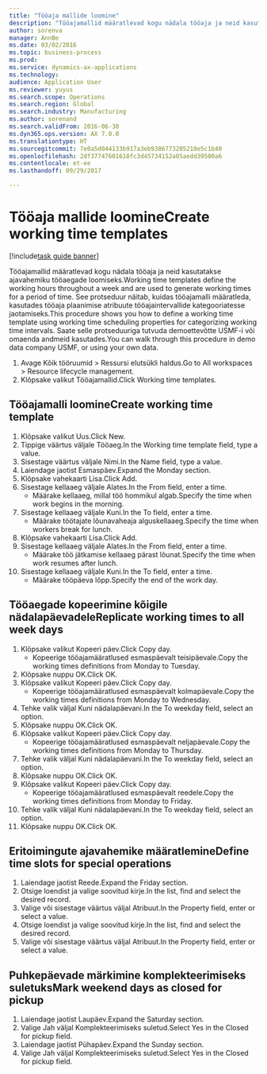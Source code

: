 ```yaml
--- 
title: "Tööaja mallide loomine"
description: "Tööajamallid määratlevad kogu nädala tööaja ja neid kasutatakse ajavahemiku tööaegade loomiseks."
author: sorenva
manager: AnnBe
ms.date: 03/02/2016
ms.topic: business-process
ms.prod: 
ms.service: dynamics-ax-applications
ms.technology: 
audience: Application User
ms.reviewer: yuyus
ms.search.scope: Operations
ms.search.region: Global
ms.search.industry: Manufacturing
ms.author: sorenand
ms.search.validFrom: 2016-06-30
ms.dyn365.ops.version: AX 7.0.0
ms.translationtype: HT
ms.sourcegitcommit: 7e0a5d044133b917a3eb9386773205218e5c1b40
ms.openlocfilehash: 2df37747601618fc3d45734152a05aedd39500a6
ms.contentlocale: et-ee
ms.lasthandoff: 09/29/2017

---
```

# <a name="create-working-time-templates"></a><span data-ttu-id="d3c28-103">Tööaja mallide loomine</span><span class="sxs-lookup"><span data-stu-id="d3c28-103">Create working time templates</span></span>

[!include[task guide banner](../../includes/task-guide-banner.md)]

<span data-ttu-id="d3c28-104">Tööajamallid määratlevad kogu nädala tööaja ja neid kasutatakse ajavahemiku tööaegade loomiseks.</span><span class="sxs-lookup"><span data-stu-id="d3c28-104">Working time templates define the working hours throughout a week and are used to generate working times for a period of time.</span></span> <span data-ttu-id="d3c28-105">See protseduur näitab, kuidas tööajamalli määratleda, kasutades tööaja plaanimise atribuute tööajaintervallide kategooriatesse jaotamiseks.</span><span class="sxs-lookup"><span data-stu-id="d3c28-105">This procedure shows you how to define a working time template using working time scheduling properties for categorizing working time intervals.</span></span> <span data-ttu-id="d3c28-106">Saate selle protseduuriga tutvuda demoettevõtte USMF-i või omaenda andmeid kasutades.</span><span class="sxs-lookup"><span data-stu-id="d3c28-106">You can walk through this procedure in demo data company USMF, or using your own data.</span></span>

1. <span data-ttu-id="d3c28-107">Avage Kõik tööruumid > Ressursi elutsükli haldus.</span><span class="sxs-lookup"><span data-stu-id="d3c28-107">Go to All workspaces > Resource lifecycle management.</span></span>
2. <span data-ttu-id="d3c28-108">Klõpsake valikut Tööajamallid.</span><span class="sxs-lookup"><span data-stu-id="d3c28-108">Click Working time templates.</span></span>

## <a name="create-working-time-template"></a><span data-ttu-id="d3c28-109">Tööajamalli loomine</span><span class="sxs-lookup"><span data-stu-id="d3c28-109">Create working time template</span></span>
1. <span data-ttu-id="d3c28-110">Klõpsake valikut Uus.</span><span class="sxs-lookup"><span data-stu-id="d3c28-110">Click New.</span></span>
2. <span data-ttu-id="d3c28-111">Tippige väärtus väljale Tööaeg.</span><span class="sxs-lookup"><span data-stu-id="d3c28-111">In the Working time template field, type a value.</span></span>
3. <span data-ttu-id="d3c28-112">Sisestage väärtus väljale Nimi.</span><span class="sxs-lookup"><span data-stu-id="d3c28-112">In the Name field, type a value.</span></span>
4. <span data-ttu-id="d3c28-113">Laiendage jaotist Esmaspäev.</span><span class="sxs-lookup"><span data-stu-id="d3c28-113">Expand the Monday section.</span></span>
5. <span data-ttu-id="d3c28-114">Klõpsake vahekaarti Lisa.</span><span class="sxs-lookup"><span data-stu-id="d3c28-114">Click Add.</span></span>
6. <span data-ttu-id="d3c28-115">Sisestage kellaaeg väljale Alates.</span><span class="sxs-lookup"><span data-stu-id="d3c28-115">In the From field, enter a time.</span></span>
    * <span data-ttu-id="d3c28-116">Määrake kellaaeg, millal töö hommikul algab.</span><span class="sxs-lookup"><span data-stu-id="d3c28-116">Specify the time when work begins in the morning.</span></span>  
7. <span data-ttu-id="d3c28-117">Sisestage kellaaeg väljale Kuni.</span><span class="sxs-lookup"><span data-stu-id="d3c28-117">In the To field, enter a time.</span></span>
    * <span data-ttu-id="d3c28-118">Määrake töötajate lõunavaheaja alguskellaaeg.</span><span class="sxs-lookup"><span data-stu-id="d3c28-118">Specify the time when workers break for lunch.</span></span>  
8. <span data-ttu-id="d3c28-119">Klõpsake vahekaarti Lisa.</span><span class="sxs-lookup"><span data-stu-id="d3c28-119">Click Add.</span></span>
9. <span data-ttu-id="d3c28-120">Sisestage kellaaeg väljale Alates.</span><span class="sxs-lookup"><span data-stu-id="d3c28-120">In the From field, enter a time.</span></span>
    * <span data-ttu-id="d3c28-121">Määrake töö jätkamise kellaaeg pärast lõunat.</span><span class="sxs-lookup"><span data-stu-id="d3c28-121">Specify the time when work resumes after lunch.</span></span>  
10. <span data-ttu-id="d3c28-122">Sisestage kellaaeg väljale Kuni.</span><span class="sxs-lookup"><span data-stu-id="d3c28-122">In the To field, enter a time.</span></span>
    * <span data-ttu-id="d3c28-123">Määrake tööpäeva lõpp.</span><span class="sxs-lookup"><span data-stu-id="d3c28-123">Specify the end of the work day.</span></span>  

## <a name="replicate-working-times-to-all-week-days"></a><span data-ttu-id="d3c28-124">Tööaegade kopeerimine kõigile nädalapäevadele</span><span class="sxs-lookup"><span data-stu-id="d3c28-124">Replicate working times to all week days</span></span>
1. <span data-ttu-id="d3c28-125">Klõpsake valikut Kopeeri päev.</span><span class="sxs-lookup"><span data-stu-id="d3c28-125">Click Copy day.</span></span>
    * <span data-ttu-id="d3c28-126">Kopeerige tööajamääratlused esmaspäevalt teisipäevale.</span><span class="sxs-lookup"><span data-stu-id="d3c28-126">Copy the working times definitions from Monday to Tuesday.</span></span>  
2. <span data-ttu-id="d3c28-127">Klõpsake nuppu OK.</span><span class="sxs-lookup"><span data-stu-id="d3c28-127">Click OK.</span></span>
3. <span data-ttu-id="d3c28-128">Klõpsake valikut Kopeeri päev.</span><span class="sxs-lookup"><span data-stu-id="d3c28-128">Click Copy day.</span></span>
    * <span data-ttu-id="d3c28-129">Kopeerige tööajamääratlused esmaspäevalt kolmapäevale.</span><span class="sxs-lookup"><span data-stu-id="d3c28-129">Copy the working times definitions from Monday to Wednesday.</span></span>  
4. <span data-ttu-id="d3c28-130">Tehke valik väljal Kuni nädalapäevani.</span><span class="sxs-lookup"><span data-stu-id="d3c28-130">In the To weekday field, select an option.</span></span>
5. <span data-ttu-id="d3c28-131">Klõpsake nuppu OK.</span><span class="sxs-lookup"><span data-stu-id="d3c28-131">Click OK.</span></span>
6. <span data-ttu-id="d3c28-132">Klõpsake valikut Kopeeri päev.</span><span class="sxs-lookup"><span data-stu-id="d3c28-132">Click Copy day.</span></span>
    * <span data-ttu-id="d3c28-133">Kopeerige tööajamääratlused esmaspäevalt neljapäevale.</span><span class="sxs-lookup"><span data-stu-id="d3c28-133">Copy the working times definitions from Monday to Thursday.</span></span>  
7. <span data-ttu-id="d3c28-134">Tehke valik väljal Kuni nädalapäevani.</span><span class="sxs-lookup"><span data-stu-id="d3c28-134">In the To weekday field, select an option.</span></span>
8. <span data-ttu-id="d3c28-135">Klõpsake nuppu OK.</span><span class="sxs-lookup"><span data-stu-id="d3c28-135">Click OK.</span></span>
9. <span data-ttu-id="d3c28-136">Klõpsake valikut Kopeeri päev.</span><span class="sxs-lookup"><span data-stu-id="d3c28-136">Click Copy day.</span></span>
    * <span data-ttu-id="d3c28-137">Kopeerige tööajamääratlused esmaspäevalt reedele.</span><span class="sxs-lookup"><span data-stu-id="d3c28-137">Copy the working times definitions from Monday to Friday.</span></span>  
10. <span data-ttu-id="d3c28-138">Tehke valik väljal Kuni nädalapäevani.</span><span class="sxs-lookup"><span data-stu-id="d3c28-138">In the To weekday field, select an option.</span></span>
11. <span data-ttu-id="d3c28-139">Klõpsake nuppu OK.</span><span class="sxs-lookup"><span data-stu-id="d3c28-139">Click OK.</span></span>

## <a name="define-time-slots-for-special-operations"></a><span data-ttu-id="d3c28-140">Eritoimingute ajavahemike määratlemine</span><span class="sxs-lookup"><span data-stu-id="d3c28-140">Define time slots for special operations</span></span>
1. <span data-ttu-id="d3c28-141">Laiendage jaotist Reede.</span><span class="sxs-lookup"><span data-stu-id="d3c28-141">Expand the Friday section.</span></span>
2. <span data-ttu-id="d3c28-142">Otsige loendist ja valige soovitud kirje.</span><span class="sxs-lookup"><span data-stu-id="d3c28-142">In the list, find and select the desired record.</span></span>
3. <span data-ttu-id="d3c28-143">Valige või sisestage väärtus väljal Atribuut.</span><span class="sxs-lookup"><span data-stu-id="d3c28-143">In the Property field, enter or select a value.</span></span>
4. <span data-ttu-id="d3c28-144">Otsige loendist ja valige soovitud kirje.</span><span class="sxs-lookup"><span data-stu-id="d3c28-144">In the list, find and select the desired record.</span></span>
5. <span data-ttu-id="d3c28-145">Valige või sisestage väärtus väljal Atribuut.</span><span class="sxs-lookup"><span data-stu-id="d3c28-145">In the Property field, enter or select a value.</span></span>

## <a name="mark-weekend-days-as-closed-for-pickup"></a><span data-ttu-id="d3c28-146">Puhkepäevade märkimine komplekteerimiseks suletuks</span><span class="sxs-lookup"><span data-stu-id="d3c28-146">Mark weekend days as closed for pickup</span></span>
1. <span data-ttu-id="d3c28-147">Laiendage jaotist Laupäev.</span><span class="sxs-lookup"><span data-stu-id="d3c28-147">Expand the Saturday section.</span></span>
2. <span data-ttu-id="d3c28-148">Valige Jah väljal Komplekteerimiseks suletud.</span><span class="sxs-lookup"><span data-stu-id="d3c28-148">Select Yes in the Closed for pickup field.</span></span>
3. <span data-ttu-id="d3c28-149">Laiendage jaotist Pühapäev.</span><span class="sxs-lookup"><span data-stu-id="d3c28-149">Expand the Sunday section.</span></span>
4. <span data-ttu-id="d3c28-150">Valige Jah väljal Komplekteerimiseks suletud.</span><span class="sxs-lookup"><span data-stu-id="d3c28-150">Select Yes in the Closed for pickup field.</span></span>


